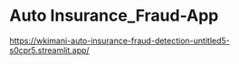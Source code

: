 # Auto Insurance_Fraud-App
https://wkimani-auto-insurance-fraud-detection-untitled5-s0cpr5.streamlit.app/
